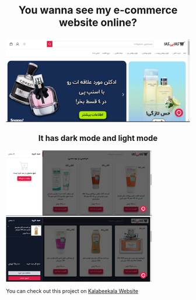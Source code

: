 # <p align="center"> You wanna see my e-commerce website online?</p>

<img src="public/images/readme/img (2).png"/>

## <p align="center">It has dark mode and light mode</p>

<img src="public/images/readme/img (3).png" width="400"/>
<img src="public/images/readme/img (6).png" width="400"/>

You can check out this project on [Kalabeekala Website](https://kalabeekala.iran.liara.run/)


